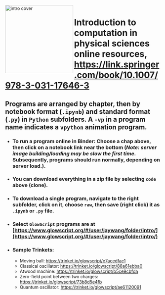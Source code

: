 <img src="https://jwang.sites.umassd.edu/files/2023/02/intro.jpg" width="220px" align="left" border="0" alt="intro cover">

# Introduction to computation in physical sciences online resources, https://link.springer.com/book/10.1007/978-3-031-17646-3

## Programs are arranged by chapter, then by notebook format (`.ipynb`) and standard format (`.py`) in `Python` subfolders. A `-vp` in a program name indicates a `vpython` animation program.
- ### To run a program online in Binder: Choose a chap above, then click on a notebook link near the bottom (*Note: server image building/loading may be slow the first time*. Subsequently, programs should run normally, depending on server load.). 
- ### You can download everything in a zip file by selecting `code` above (clone). 
- ### To download a single program, navigate to the right subfolder, click on it, choose `raw`, then save (right click) it as  `.ipynb` or `.py` file.
- ### Select `GlowScript` programs are at [https://www.glowscript.org/#/user/jaywang/folder/intro/](https://www.glowscript.org/#/user/jaywang/folder/intro/)
- ### Sample Trinkets:
   - Moving ball: https://trinket.io/glowscript/e7acedfac1
   - Classical oscillator: https://trinket.io/glowscript/88a61ebba0
   - Atwood machine: https://trinket.io/glowscript/b5ce9cbfda
   - Zero-field point between two charges: https://trinket.io/glowscript/73b8d5e4fb
   - Quantum oscillator: https://trinket.io/glowscript/ae61120091
   
